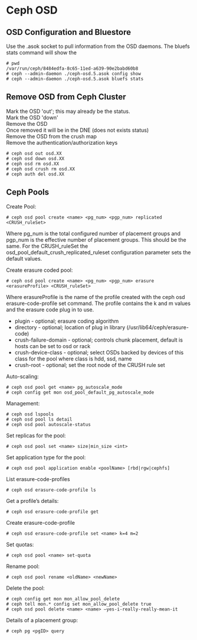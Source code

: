 # Ceph OSD

## OSD Configuration and Bluestore 

Use the .asok socket to pull information from the OSD daemons.  The bluefs stats command will show the 

```
# pwd
/var/run/ceph/8484edfa-8c65-11ed-a639-90e2babd60b8
# ceph --admin-daemon ./ceph-osd.5.asok config show
# ceph --admin-daemon ./ceph-osd.5.asok bluefs stats
```

## Remove OSD from Ceph Cluster

Mark the OSD 'out'; this may already be the status.  
Mark the OSD 'down'  
Remove the OSD  
Once removed it will be in the DNE (does not exists status)  
Remove the OSD from the crush map  
Remove the authentication/authorization keys  

```
# ceph osd out osd.XX
# ceph osd down osd.XX
# ceph osd rm osd.XX
# ceph osd crush rm osd.XX
# ceph auth del osd.XX
```

## Ceph Pools

Create Pool:
```
# ceph osd pool create <name> <pg_num> <pgp_num> replicated <CRUSH_ruleSet>
```

Where pg_num is the total configured number of placement groups and pgp_num is the effective number of placement groups.  This should be the same.
For the CRUSH_ruleSet the osd_pool_default_crush_replicated_ruleset configuration parameter sets the default values.

Create erasure coded pool:
```
# ceph osd pool create <name> <pg_num> <pgp_num> erasure <erasureProfile> <CRUSH_ruleSet>
```

Where erasureProfile is the name of the profile created with the ceph osd erasure-code-profile set command.  The profile contains the k and m values and the erasure code plug in to use.

* plugin - optional; erasure coding algorithm
* directory - optional; location of plug in library (/usr/lib64/ceph/erasure-code) 
* crush-failure-domain - optional; controls chunk placement, default is hosts can be set to osd or rack
* crush-device-class - optional; select OSDs backed by devices of this class for the pool where class is hdd, ssd, name
* crush-root - optional; set the root node of the CRUSH rule set 

Auto-scaling:
```
# ceph osd pool get <name> pg_autoscale_mode
# ceph config get mon osd_pool_default_pg_autoscale_mode
```

Management:
```
# ceph osd lspools
# ceph osd pool ls detail
# ceph osd pool autoscale-status
```

Set replicas for the pool:
```
# ceph osd pool set <name> size|min_size <int>
```

Set application type for the pool:
```
# ceph osd pool application enable <poolName> [rbd|rgw|cephfs]
```

List erasure-code-profiles
```
# ceph osd erasure-code-profile ls
```

Get a profile’s details:
```
# ceph osd erasure-code-profile get
```

Create erasure-code-profile
```
# ceph osd erasure-code-profile set <name> k=4 m=2 
```

Set quotas:
```
# ceph osd pool <name> set-quota
```

Rename pool:
```
# ceph osd pool rename <oldName> <newName>
```

Delete the pool:
```
# ceph config get mon mon_allow_pool_delete
# ceph tell mon.* config set mon_allow_pool_delete true
# ceph osd pool delete <name> <name> —yes-i-really-really-mean-it
```

Details of a placement group:
```
# ceph pg <pgID> query
```

